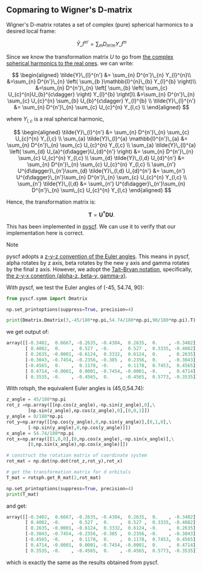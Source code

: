 ## Copmaring to Wigner's D-matrix

Wigner's D-matrix rotates a set of complex (pure) spherical harmonics to a
desired local frame:

$$
\tilde{Y}\_{l}^{m'} = \sum_{m} D_{m'm} Y\_{l}^{m} 
$$

Since we know the transformation matrix $U$ to go from [the complex spherical 
harmonics to the real ones](https://en.wikipedia.org/wiki/Table_of_spherical_harmonics#Real_spherical_harmonics).
we can write:

$$
\begin{aligned}
\tilde{Y}\_{l}^{n'} &= \sum_{n} D^{n'}\_{n} Y_{l}^{n}\\
&=\sum_{n} D^{n'}\_{n} \left( \sum_{b }\mathbb{I}^{n}\_{b} Y_{l}^{b} \right)\\
&=\sum_{n} D^{n'}\_{n} \left[ \sum_{b} \left( \sum_{c}  U_{c}^{n}U_{b}^{c\dagger} \right) Y_{l}^{b} \right]\\
&=\sum_{n} D^{n'}\_{n}  \sum_{c}  U_{c}^{n} \sum_{b} U_{b}^{c\dagger} Y_{l}^{b} \\
\tilde{Y}\_{l}^{n'} &= \sum_{n} D^{n'}\_{n}  \sum_{c}  U_{c}^{n} Y_{l,c} \\
\end{aligned}
$$

where $Y_{l,c}$ is a real spherical harmonic,

$$
\begin{aligned}
\tilde{Y}\_{l}^{n'} &= \sum_{n} D^{n'}\_{n}  \sum_{c}  U_{c}^{n} Y_{l,c} \\
\sum_{a} \tilde{Y}\_{l}^{a} \mathbb{I}^{n'}\_{a} &= \sum_{n} D^{n'}\_{n}  \sum_{c}  U_{c}^{n} Y_{l,c} \\
\sum_{a} \tilde{Y}\_{l}^{a} \left( \sum_{d}  U_{a}^{d\dagger}U_{d}^{n'} \right)  &= \sum_{n} D^{n'}\_{n}  \sum_{c}  U_{c}^{n} Y_{l,c} \\
\sum_{d} \tilde{Y}\_{l,d} U_{d}^{n'}  &= \sum_{n} D^{n'}\_{n}  \sum_{c}  U_{c}^{n} Y_{l,c} \\
\sum_{n'} U^{d\dagger}\_{n'}\sum_{d} \tilde{Y}\_{l,d} U_{d}^{n'}  &= \sum_{n'} U^{d\dagger}\_{n'}\sum_{n} D^{n'}\_{n}  \sum_{c}  U_{c}^{n} Y_{l,c} \\
\sum_{n'} \tilde{Y}\_{l,d} &= \sum\_{n'} U^{d\dagger}\_{n'}\sum_{n} D^{n'}\_{n}  \sum\_{c}  U_{c}^{n} Y_{l,c} 
\end{aligned}
$$

Hence, the transformation matrix is:

$$
\mathbf{T} = \mathbf{U^{\dagger}DU}.
$$

This has been implemented in [pyscf](https://pyscf.org/_modules/pyscf/symm/Dmatrix.html).
We can use it to verify that our implementation here is correct.

> [!NOTE]
> pyscf adopts a [z-y-z convention of the Euler angles](https://en.wikipedia.org/wiki/Euler_angles#Chained_rotations_equivalence).
> This means in pyscf, alpha rotates by z axis, beta rotates by the new y axis 
> and gamma rotates by the final z axis. However, we adopt the 
> [Tait–Bryan notation](https://en.wikipedia.org/wiki/Euler_angles#Tait–Bryan_angles),
> specifically, [the z-y-x conention (alpha-z, beta-y, gamma-x)](https://en.wikipedia.org/wiki/Rotation_matrix#General_3D_rotations).


With pyscf, we test the Euler angles of (-45, 54.74, 90):
```python
from pyscf.symm import Dmatrix

np.set_printoptions(suppress=True, precision=4)

print(Dmatrix.Dmatrix(3,-45/180*np.pi,54.74/180*np.pi,90/180*np.pi).T)
```
we get output of:
```python
array([[-0.3402,  0.6667, -0.2635, -0.4304,  0.2635,  0.    , -0.3402],
       [ 0.4082,  0.    ,  0.527 , -0.    ,  0.527 ,  0.3335, -0.4082],
       [ 0.2635, -0.0001, -0.6124,  0.3332,  0.6124,  0.    ,  0.2635],
       [-0.3043, -0.7454, -0.2356, -0.385 ,  0.2356,  0.    , -0.3043],
       [-0.4565,  0.    ,  0.1178, -0.    ,  0.1178,  0.7453,  0.4565],
       [ 0.4714, -0.0001,  0.0001, -0.7454, -0.0001, -0.    ,  0.4714],
       [ 0.3535, -0.    , -0.4565,  0.    , -0.4565,  0.5773, -0.3535]])
```

With rotsph, the equivalent Euler angles is (45,0,54.74):
```python
z_angle = 45/180*np.pi
rot_z =np.array([[np.cos(z_angle),-np.sin(z_angle),0],\
        [np.sin(z_angle),np.cos(z_angle),0],[0,0,1]])
y_angle = 0/180*np.pi
rot_y=np.array([[np.cos(y_angle),0,np.sin(y_angle)],[0,1,0],\
        [-np.sin(y_angle),0,np.cos(y_angle)]])
x_angle = 54.74/180*np.pi
rot_x=np.array([[1,0,0],[0,np.cos(x_angle),-np.sin(x_angle)],\
        [0,np.sin(x_angle),np.cos(x_angle)]])

# construct the rotation matrix of coordinate system
rot_mat = np.dot(np.dot(rot_z,rot_y),rot_x)

# get the transformation matrix for d orbitals
T_mat = rotsph.get_R_mat(2,rot_mat)

np.set_printoptions(suppress=True, precision=4)
print(T_mat)
```
and get:
```python
array([[-0.3402,  0.6667, -0.2635, -0.4304,  0.2635,  0.    , -0.3402],
       [ 0.4082, -0.    ,  0.527 ,  0.    ,  0.527 ,  0.3335, -0.4082],
       [ 0.2635, -0.0001, -0.6124,  0.3332,  0.6124, -0.    ,  0.2635],
       [-0.3043, -0.7454, -0.2356, -0.385 ,  0.2356, -0.    , -0.3043],
       [-0.4565, -0.    ,  0.1178,  0.    ,  0.1178,  0.7453,  0.4565],
       [ 0.4714, -0.0001,  0.0001, -0.7454, -0.0001,  0.    ,  0.4714],
       [ 0.3535, -0.    , -0.4565,  0.    , -0.4565,  0.5773, -0.3535]])
```
which is exactly the same as the results obtained from pyscf.
